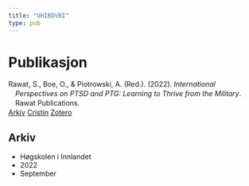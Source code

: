 ```yaml
---
title: "UHIBDVBI"
type: pub
---
```

<h1>Publikasjon</h1>
<article id="csl-bib-container-UHIBDVBI" class="csl-bib-container">
  <div class="csl-bib-body" style="line-height: 1.35; padding-left: 1em; text-indent:-1em;">
  <div class="csl-entry">Rawat, S., Boe, O., &amp; Piotrowski, A. (Red.). (2022). <i>International Perspectives on PTSD and PTG: Learning to Thrive from the Military</i>. Rawat Publications.</div>
</div>
  <div class="csl-bib-buttons">
    <a href="#taxonomy-article-UHIBDVBI" class="csl-bib-button">Arkiv</a>
    <a href="https://app.cristin.no/results/show.jsf?id=2055075" alt="Cristin URL" class="csl-bib-button">Cristin</a>
    <a href="http://zotero.org/groups/5402882/items/UHIBDVBI" alt="Zotero URL" class="csl-bib-button">Zotero</a>
  </div>
  <div id="csl-bib-meta-container-UHIBDVBI"></div>
</article>
<div id="csl-bib-meta-UHIBDVBI" class="csl-bib-meta">
  <article id="taxonomy-article-UHIBDVBI" class="taxonomy-article">
    <h1>Arkiv</h1>
    <ul>
      <li>Høgskolen i Innlandet</li>
      <li>2022</li>
      <li>September</li>
    </ul>
  </article>
</div>

